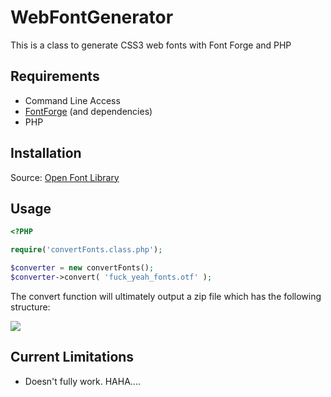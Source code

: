 WebFontGenerator
================

This is a class to generate CSS3 web fonts with Font Forge and PHP

## Requirements
* Command Line Access
* <a href="http://fontforge.org/" target="_blank">FontForge</a> (and dependencies)
* PHP

## Installation
Source: <a href="http://openfontlibrary.org/en/guidebook/how_to_install_fontforge">Open Font Library</a>

## Usage

```php
<?PHP

require('convertFonts.class.php');

$converter = new convertFonts();
$converter->convert( 'fuck_yeah_fonts.otf' );
```

The convert function will ultimately output a zip file which has the following structure:

<img src="http://i.imgur.com/y1x3Nmy.png">

## Current Limitations

* Doesn't fully work. HAHA....

